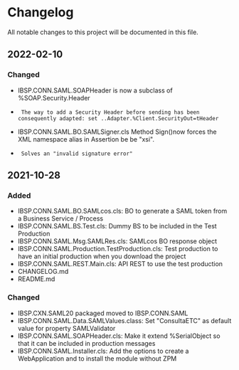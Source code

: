 # Changelog

All notable changes to this project will be documented in this file.

## 2022-02-10
### Changed
* IBSP.CONN.SAML.SOAPHeader is now a subclass of %SOAP.Security.Header
*      The way to add a Security Header before sending has been consequently adapted: set ..Adapter.%Client.SecurityOut=tHeader
* IBSP.CONN.SAML.BO.SAMLSigner.cls Method Sign()now forces the XML namespace alias in Assertion be be "xsi". 
*      Solves an "invalid signature error" 

## 2021-10-28
### Added
* IBSP.CONN.SAML.BO.SAMLcos.cls: BO to generate a SAML token from a Business Service / Process
* IBSP.CONN.SAML.BS.Test.cls: Dummy BS to be included in the Test Production
* IBSP.CONN.SAML.Msg.SAMLRes.cls: SAMLcos BO response object
* IBSP.CONN.SAML.Production.TestProduction.cls: Test production to have an initial production when you download the project
* IBSP.CONN.SAML.REST.Main.cls: API REST to use the test production
* CHANGELOG.md
* README.md

### Changed
* IBSP.CXN.SAML20 packaged moved to IBSP.CONN.SAML
* IBSP.CONN.SAML.Data.SAMLValues.class: Set "ConsultaETC" as default value for property SAMLValidator
* IBSP.CONN.SAML.SOAPHeader.cls: Make it extend %SerialObject so that it can be included in production messages
* IBSP.CONN.SAML.Installer.cls: Add the options to create a WebApplication and to install the module without ZPM
